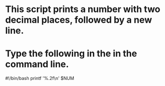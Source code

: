 # This script  prints a number with two decimal places, followed by a new line.



# Type the following in the in the command line.
#!/bin/bash
printf '%.2f\n' $NUM

